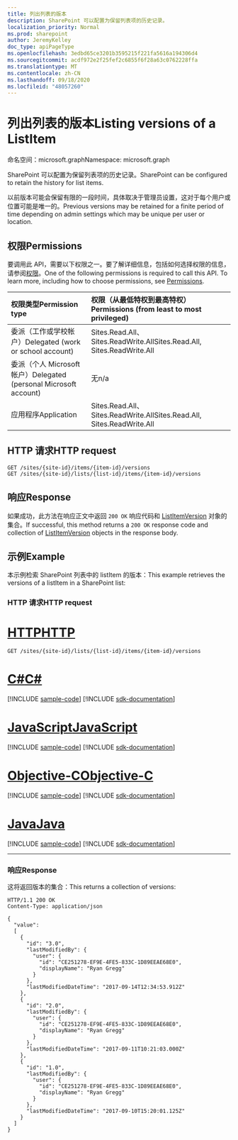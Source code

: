 ```yaml
---
title: 列出列表的版本
description: SharePoint 可以配置为保留列表项的历史记录。
localization_priority: Normal
ms.prod: sharepoint
author: JeremyKelley
doc_type: apiPageType
ms.openlocfilehash: 3edbd65ce3201b3595215f221fa5616a194306d4
ms.sourcegitcommit: acdf972e2f25fef2c6855f6f28a63c0762228ffa
ms.translationtype: MT
ms.contentlocale: zh-CN
ms.lasthandoff: 09/18/2020
ms.locfileid: "48057260"
---
```

# <a name="listing-versions-of-a-listitem"></a><span data-ttu-id="6d040-103">列出列表的版本</span><span class="sxs-lookup"><span data-stu-id="6d040-103">Listing versions of a ListItem</span></span>

<span data-ttu-id="6d040-104">命名空间：microsoft.graph</span><span class="sxs-lookup"><span data-stu-id="6d040-104">Namespace: microsoft.graph</span></span>

<span data-ttu-id="6d040-105">SharePoint 可以配置为保留列表项的历史记录。</span><span class="sxs-lookup"><span data-stu-id="6d040-105">SharePoint can be configured to retain the history for list items.</span></span>

<span data-ttu-id="6d040-106">以前版本可能会保留有限的一段时间，具体取决于管理员设置，这对于每个用户或位置可能是唯一的。</span><span class="sxs-lookup"><span data-stu-id="6d040-106">Previous versions may be retained for a finite period of time depending on admin settings which may be unique per user or location.</span></span>

## <a name="permissions"></a><span data-ttu-id="6d040-107">权限</span><span class="sxs-lookup"><span data-stu-id="6d040-107">Permissions</span></span>

<span data-ttu-id="6d040-p101">要调用此 API，需要以下权限之一。要了解详细信息，包括如何选择权限的信息，请参阅[权限](/graph/permissions-reference)。</span><span class="sxs-lookup"><span data-stu-id="6d040-p101">One of the following permissions is required to call this API. To learn more, including how to choose permissions, see [Permissions](/graph/permissions-reference).</span></span>

|            <span data-ttu-id="6d040-110">权限类型</span><span class="sxs-lookup"><span data-stu-id="6d040-110">Permission type</span></span>             | <span data-ttu-id="6d040-111">权限（从最低特权到最高特权）</span><span class="sxs-lookup"><span data-stu-id="6d040-111">Permissions (from least to most privileged)</span></span> |
| :------------------------------------- | :------------------------------------------ |
| <span data-ttu-id="6d040-112">委派（工作或学校帐户）</span><span class="sxs-lookup"><span data-stu-id="6d040-112">Delegated (work or school account)</span></span>     | <span data-ttu-id="6d040-113">Sites.Read.All、Sites.ReadWrite.All</span><span class="sxs-lookup"><span data-stu-id="6d040-113">Sites.Read.All, Sites.ReadWrite.All</span></span>         |
| <span data-ttu-id="6d040-114">委派（个人 Microsoft 帐户）</span><span class="sxs-lookup"><span data-stu-id="6d040-114">Delegated (personal Microsoft account)</span></span> | <span data-ttu-id="6d040-115">无</span><span class="sxs-lookup"><span data-stu-id="6d040-115">n/a</span></span>                                         |
| <span data-ttu-id="6d040-116">应用程序</span><span class="sxs-lookup"><span data-stu-id="6d040-116">Application</span></span>                            | <span data-ttu-id="6d040-117">Sites.Read.All、Sites.ReadWrite.All</span><span class="sxs-lookup"><span data-stu-id="6d040-117">Sites.Read.All, Sites.ReadWrite.All</span></span>         |


## <a name="http-request"></a><span data-ttu-id="6d040-118">HTTP 请求</span><span class="sxs-lookup"><span data-stu-id="6d040-118">HTTP request</span></span>

<!-- { "blockType": "ignored"} -->

```http
GET /sites/{site-id}/items/{item-id}/versions
GET /sites/{site-id}/lists/{list-id}/items/{item-id}/versions
```

## <a name="response"></a><span data-ttu-id="6d040-119">响应</span><span class="sxs-lookup"><span data-stu-id="6d040-119">Response</span></span>

<span data-ttu-id="6d040-120">如果成功，此方法在响应正文中返回 `200 OK` 响应代码和 [ListItemVersion](../resources/listitemversion.md) 对象的集合。</span><span class="sxs-lookup"><span data-stu-id="6d040-120">If successful, this method returns a `200 OK` response code and collection of [ListItemVersion](../resources/listitemversion.md) objects in the response body.</span></span>


## <a name="example"></a><span data-ttu-id="6d040-121">示例</span><span class="sxs-lookup"><span data-stu-id="6d040-121">Example</span></span>

<span data-ttu-id="6d040-122">本示例检索 SharePoint 列表中的 listItem 的版本：</span><span class="sxs-lookup"><span data-stu-id="6d040-122">This example retrieves the versions of a listItem in a SharePoint list:</span></span>

### <a name="http-request"></a><span data-ttu-id="6d040-123">HTTP 请求</span><span class="sxs-lookup"><span data-stu-id="6d040-123">HTTP request</span></span>


# <a name="http"></a>[<span data-ttu-id="6d040-124">HTTP</span><span class="sxs-lookup"><span data-stu-id="6d040-124">HTTP</span></span>](#tab/http)
<!-- { "blockType": "request", "name": "get-previous-versions-listitem", "scopes": "files.read sites.read.all" } -->

```msgraph-interactive
GET /sites/{site-id}/lists/{list-id}/items/{item-id}/versions
```
# <a name="c"></a>[<span data-ttu-id="6d040-125">C#</span><span class="sxs-lookup"><span data-stu-id="6d040-125">C#</span></span>](#tab/csharp)
[!INCLUDE [sample-code](../includes/snippets/csharp/get-previous-versions-listitem-csharp-snippets.md)]
[!INCLUDE [sdk-documentation](../includes/snippets/snippets-sdk-documentation-link.md)]

# <a name="javascript"></a>[<span data-ttu-id="6d040-126">JavaScript</span><span class="sxs-lookup"><span data-stu-id="6d040-126">JavaScript</span></span>](#tab/javascript)
[!INCLUDE [sample-code](../includes/snippets/javascript/get-previous-versions-listitem-javascript-snippets.md)]
[!INCLUDE [sdk-documentation](../includes/snippets/snippets-sdk-documentation-link.md)]

# <a name="objective-c"></a>[<span data-ttu-id="6d040-127">Objective-C</span><span class="sxs-lookup"><span data-stu-id="6d040-127">Objective-C</span></span>](#tab/objc)
[!INCLUDE [sample-code](../includes/snippets/objc/get-previous-versions-listitem-objc-snippets.md)]
[!INCLUDE [sdk-documentation](../includes/snippets/snippets-sdk-documentation-link.md)]

# <a name="java"></a>[<span data-ttu-id="6d040-128">Java</span><span class="sxs-lookup"><span data-stu-id="6d040-128">Java</span></span>](#tab/java)
[!INCLUDE [sample-code](../includes/snippets/java/get-previous-versions-listitem-java-snippets.md)]
[!INCLUDE [sdk-documentation](../includes/snippets/snippets-sdk-documentation-link.md)]

---


### <a name="response"></a><span data-ttu-id="6d040-129">响应</span><span class="sxs-lookup"><span data-stu-id="6d040-129">Response</span></span>

<span data-ttu-id="6d040-130">这将返回版本的集合：</span><span class="sxs-lookup"><span data-stu-id="6d040-130">This returns a collection of versions:</span></span>

<!-- { "blockType": "response", "@odata.type": "Collection(microsoft.graph.listItemVersion)", "truncated": true } -->

```http
HTTP/1.1 200 OK
Content-Type: application/json

{
  "value":
  [
    {
      "id": "3.0",
      "lastModifiedBy": {
        "user": {
          "id": "CE251278-EF9E-4FE5-833C-1D89EEAE68E0",
          "displayName": "Ryan Gregg"
        }
      },
      "lastModifiedDateTime": "2017-09-14T12:34:53.912Z"
    },
    {
      "id": "2.0",
      "lastModifiedBy": {
        "user": {
          "id": "CE251278-EF9E-4FE5-833C-1D89EEAE68E0",
          "displayName": "Ryan Gregg"
        }
      },
      "lastModifiedDateTime": "2017-09-11T10:21:03.000Z"
    },
    {
      "id": "1.0",
      "lastModifiedBy": {
        "user": {
          "id": "CE251278-EF9E-4FE5-833C-1D89EEAE68E0",
          "displayName": "Ryan Gregg"
        }
      },
      "lastModifiedDateTime": "2017-09-10T15:20:01.125Z"
    }
  ]
}
```


<!-- {
  "type": "#page.annotation",
  "description": "List, review, and download previous versions of a driveItem",
  "keywords": "version, version history, versions",
  "section": "documentation",
  "tocPath": "Items/Version history",
  "suppressions": [
  ]
} -->

